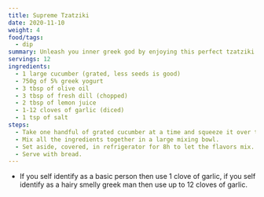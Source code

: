 ```yaml
---
title: Supreme Tzatziki
date: 2020-11-10
weight: 4
food/tags:
  - dip
summary: Unleash you inner greek god by enjoying this perfect tzatziki.
servings: 12
ingredients:
  - 1 large cucumber (grated, less seeds is good)
  - 750g of 5% greek yogurt
  - 3 tbsp of olive oil
  - 3 tbsp of fresh dill (chopped)
  - 2 tbsp of lemon juice
  - 1-12 cloves of garlic (diced)
  - 1 tsp of salt
steps:
  - Take one handful of grated cucumber at a time and squeeze it over the sink to remove excess water.
  - Mix all the ingredients together in a large mixing bowl.
  - Set aside, covered, in refrigerator for 8h to let the flavors mix.
  - Serve with bread.
---
```


- If you self identify as a basic person then use 1 clove of garlic, if you self identify as a hairy smelly greek man then use up to 12 cloves of garlic.
